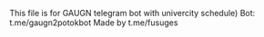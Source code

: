 This file is for GAUGN telegram bot with univercity schedule) 
Bot: t.me/gaugn2potokbot Made by t.me/fusuges
